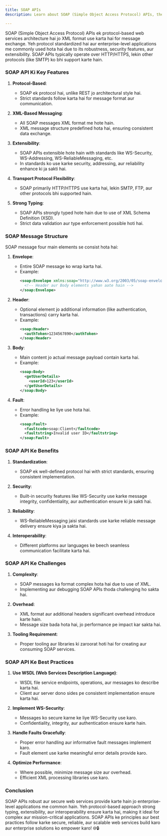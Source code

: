 ```yaml
---
title: SOAP APIs
description: Learn about SOAP (Simple Object Access Protocol) APIs, their key features, message structure, benefits, challenges, best practices, and more.

---
```

SOAP (Simple Object Access Protocol) APIs ek protocol-based web services architecture hai jo XML format use karta hai for message exchange. Yeh protocol standardized hai aur enterprise-level applications me commonly used hota hai due to its robustness, security features, aur extensibility. SOAP APIs typically operate over HTTP/HTTPS, lekin other protocols (like SMTP) ko bhi support karte hain.

### SOAP API Ki Key Features

1. **Protocol-Based**:
   - SOAP ek protocol hai, unlike REST jo architectural style hai.
   - Strict standards follow karta hai for message format aur communication.

2. **XML-Based Messaging**:
   - All SOAP messages XML format me hote hain.
   - XML message structure predefined hota hai, ensuring consistent data exchange.

3. **Extensibility**:
   - SOAP APIs extensible hote hain with standards like WS-Security, WS-Addressing, WS-ReliableMessaging, etc.
   - In standards ko use karke security, addressing, aur reliability enhance ki ja sakti hai.

4. **Transport Protocol Flexibility**:
   - SOAP primarily HTTP/HTTPS use karta hai, lekin SMTP, FTP, aur other protocols bhi supported hain.

5. **Strong Typing**:
   - SOAP APIs strongly typed hote hain due to use of XML Schema Definition (XSD).
   - Strict data validation aur type enforcement possible hoti hai.

### SOAP Message Structure

SOAP message four main elements se consist hota hai:

1. **Envelope**:
   - Entire SOAP message ko wrap karta hai.
   - Example:
     ```xml
     <soap:Envelope xmlns:soap="http://www.w3.org/2003/05/soap-envelope">
       <!-- Header aur Body elements yahan aate hain -->
     </soap:Envelope>
     ```

2. **Header**:
   - Optional element jo additional information (like authentication, transactions) carry karta hai.
   - Example:
     ```xml
     <soap:Header>
       <authToken>1234567890</authToken>
     </soap:Header>
     ```

3. **Body**:
   - Main content jo actual message payload contain karta hai.
   - Example:
     ```xml
     <soap:Body>
       <getUserDetails>
         <userId>123</userId>
       </getUserDetails>
     </soap:Body>
     ```

4. **Fault**:
   - Error handling ke liye use hota hai.
   - Example:
     ```xml
     <soap:Fault>
       <faultcode>soap:Client</faultcode>
       <faultstring>Invalid user ID</faultstring>
     </soap:Fault>
     ```

### SOAP API Ke Benefits

1. **Standardization**:
   - SOAP ek well-defined protocol hai with strict standards, ensuring consistent implementation.

2. **Security**:
   - Built-in security features like WS-Security use karke message integrity, confidentiality, aur authentication ensure ki ja sakti hai.

3. **Reliability**:
   - WS-ReliableMessaging jaisi standards use karke reliable message delivery ensure kiya ja sakta hai.

4. **Interoperability**:
   - Different platforms aur languages ke beech seamless communication facilitate karta hai.

### SOAP API Ke Challenges

1. **Complexity**:
   - SOAP messages ka format complex hota hai due to use of XML.
   - Implementing aur debugging SOAP APIs thoda challenging ho sakta hai.

2. **Overhead**:
   - XML format aur additional headers significant overhead introduce karte hain.
   - Message size bada hota hai, jo performance pe impact kar sakta hai.

3. **Tooling Requirement**:
   - Proper tooling aur libraries ki zaroorat hoti hai for creating aur consuming SOAP services.

### SOAP API Ke Best Practices

1. **Use WSDL (Web Services Description Language)**:
   - WSDL file service endpoints, operations, aur messages ko describe karta hai.
   - Client aur server dono sides pe consistent implementation ensure karta hai.

2. **Implement WS-Security**:
   - Messages ko secure karne ke liye WS-Security use karo.
   - Confidentiality, integrity, aur authentication ensure karte hain.

3. **Handle Faults Gracefully**:
   - Proper error handling aur informative fault messages implement karo.
   - Fault element use karke meaningful error details provide karo.

4. **Optimize Performance**:
   - Where possible, minimize message size aur overhead.
   - Efficient XML processing libraries use karo.

### Conclusion

SOAP APIs robust aur secure web services provide karte hain jo enterprise-level applications me common hain. Yeh protocol-based approach strong typing, extensibility, aur interoperability ensure karta hai, making it ideal for complex aur mission-critical applications. SOAP APIs ke principles aur best practices follow karke secure, reliable, aur scalable web services build karo aur enterprise solutions ko empower karo! 🌐🔒
